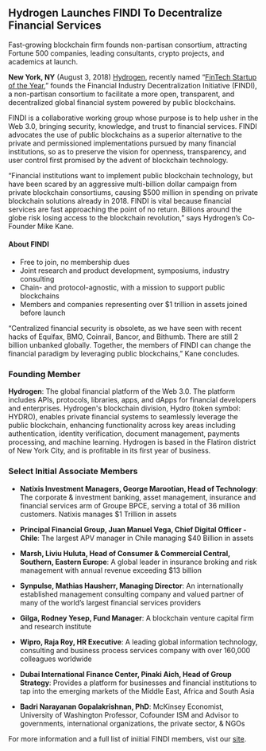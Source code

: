 ## Hydrogen Launches FINDI To Decentralize Financial Services
Fast-growing blockchain firm founds non-partisan consortium, attracting Fortune 500 companies, leading consultants, crypto projects, and academics at launch.

**New York, NY** (August 3, 2018) [Hydrogen](https://www.hydrogenplatform.com), recently named “[FinTech Startup of the Year](https://home.kpmg.com/lu/en/home/media/press-releases/2018/06/fintech-awards-luxembourg.html),” founds the Financial Industry Decentralization Initiative (FINDI), a non-partisan consortium to facilitate a more open, transparent, and decentralized global financial system powered by public blockchains.

  

FINDI is a collaborative working group whose purpose is to help usher in the Web 3.0, bringing security, knowledge, and trust to financial services. FINDI advocates the use of public blockchains as a superior alternative to the private and permissioned implementations pursued by many financial institutions, so as to preserve the vision for openness, transparency, and user control first promised by the advent of blockchain technology.

  

“Financial institutions want to implement public blockchain technology, but have been scared by an aggressive multi-billion dollar campaign from private blockchain consortiums, causing $500 million in spending on private blockchain solutions already in 2018. FINDI is vital because financial services are fast approaching the point of no return. Billions around the globe risk losing access to the blockchain revolution,” says Hydrogen’s Co-Founder Mike Kane.

  

#### About FINDI

-   Free to join, no membership dues
-   Joint research and product development, symposiums, industry consulting
-   Chain- and protocol-agnostic, with a mission to support public blockchains
-   Members and companies representing over $1 trillion in assets joined before launch
    

  

“Centralized financial security is obsolete, as we have seen with recent hacks of Equifax, BMO, Coinrail, Bancor, and Bithumb. There are still 2 billion unbanked globally. Together, the members of FINDI can change the financial paradigm by leveraging public blockchains,” Kane concludes.
  
### Founding Member


**Hydrogen**: The global financial platform of the Web 3.0. The platform includes APIs, protocols, libraries, apps, and dApps for financial developers and enterprises. Hydrogen's blockchain division, Hydro (token symbol: HYDRO), enables private financial systems to seamlessly leverage the public blockchain, enhancing functionality across key areas including authentication, identity verification, document management, payments processing, and machine learning. Hydrogen is based in the Flatiron district of New York City, and is profitable in its first year of business.


### Select Initial Associate Members

-   **Natixis Investment Managers, George Marootian, Head of Technology**: The corporate & investment banking, asset management, insurance and financial services arm of Groupe BPCE, serving a total of 36 million customers. Natixis manages $1 Trillion in assets
    
-   **Principal Financial Group, Juan Manuel Vega, Chief Digital Officer - Chile**: The largest APV manager in Chile managing $40 Billion in assets
    
-   **Marsh, Liviu Huluta, Head of Consumer & Commercial Central, Southern, Eastern Europe**: A global leader in insurance broking and risk management with annual revenue exceeding $13 billion

-   **Synpulse, Mathias Hausherr, Managing Director**: An internationally established management consulting company and valued partner of many of the world’s largest financial services providers
    
-   **Gilga, Rodney Yesep, Fund Manager**: A blockchain venture capital firm and research institute
    
-   **Wipro, Raja Roy, HR Executive**: A leading global information technology, consulting and business process services company with over 160,000 colleagues worldwide
    
-   **Dubai International Finance Center, Pinaki Aich, Head of Group Strategy**: Provides a platform for businesses and financial institutions to tap into the emerging markets of the Middle East, Africa and South Asia

-   **Badri Narayanan Gopalakrishnan, PhD**: McKinsey Economist, University of Washington Professor, Cofounder ISM and Advisor to governments, international organizations, the private sector, & NGOs


For more information and a full list of iniitial FINDI members, vist our [site](https://www.joinfindi.org/).
